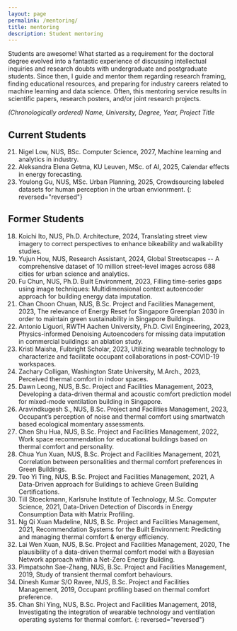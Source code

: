 ```yaml
---
layout: page
permalink: /mentoring/
title: mentoring
description: Student mentoring
---
```


Students are awesome! What started as a requirement for the doctoral degree evolved into a fantastic experience of discussing intellectual inquiries and research doubts with undergraduate and postgraduate students.
Since then, I guide and mentor them regarding research framing, finding educational resources, and preparing for industry careers related to machine learning and data science.
Often, this mentoring service results in scientific papers, research posters, and/or joint research projects.

_(Chronologically ordered) Name, University, Degree, Year, Project Title_

## Current Students
21. Nigel Low, NUS, BSc. Computer Science, 2027, Machine learning and analytics in industry.
20. Aleksandra Elena Getma, KU Leuven, MSc. of AI, 2025, Calendar effects in energy forecasting.
19. Youlong Gu, NUS, MSc. Urban Planning, 2025, Crowdsourcing labeled datasets for human perception in the urban envionrment.
{: reversed="reversed"}

## Former Students
18. Koichi Ito, NUS, Ph.D. Architecture, 2024, Translating street view imagery to correct perspectives to enhance bikeability and walkability studies.
17. Yujun Hou, NUS, Research Assistant, 2024, Global Streetscapes -- A comprehensive dataset of 10 million street-level images across 688 cities for urban science and analytics.
16. Fu Chun, NUS, Ph.D. Built Environment, 2023, Filling time-series gaps using image techniques: Multidimensional context autoencoder approach for building energy data imputation.
15. Chan Choon Chuan, NUS, B.Sc. Project and Facilities Management, 2023, The relevance of Energy Reset for Singapore Greenplan 2030 in order to maintain green sustainability in Singapore Buildings.
14. Antonio Liguori, RWTH Aachen University, Ph.D. Civil Engineering, 2023, Physics-informed Denoising Autoencoders for missing data imputation in commercial buildings: an ablation study.
13. Kristi Maisha, Fulbright Scholar, 2023, Utilizing wearable technology to characterize and facilitate occupant collaborations in post-COVID-19 workspaces.
12. Zachary Colligan, Washington State University, M.Arch., 2023, Perceived thermal comfort in indoor spaces.
11. Dawn Leong, NUS, B.Sc. Project and Facilities Management, 2023, Developing a data-driven thermal and acoustic comfort prediction model for mixed-mode ventilation building in Singapore.
10. Aravindkugesh S., NUS, B.Sc. Project and Facilities Management, 2023, Occupant’s perception of noise and thermal comfort using smartwatch based ecological momentary assessments.
9. Chen Shu Hua, NUS, B.Sc. Project and Facilities Management, 2022, Work space recommendation for educational buildings based on thermal comfort and personality.
8. Chua Yun Xuan, NUS, B.Sc. Project and Facilities Management, 2021, Correlation between personalities and thermal comfort preferences in Green Buildings.
7. Teo Yi Ting, NUS, B.Sc. Project and Facilities Management, 2021, A Data-Driven approach for Buildings to achieve Green Building Certifications.
6. Till Stoeckmann, Karlsruhe Institute of Technology, M.Sc. Computer Science, 2021, Data-Driven Detection of Discords in Energy Consumption Data with Matrix Profiling.
5. Ng Qi Xuan Madeline, NUS, B.Sc. Project and Facilities Management, 2021, Recommendation Systems for the Built Environment: Predicting and managing thermal comfort & energy efficiency.
4. Lai Wen Xuan, NUS, B.Sc. Project and Facilities Management, 2020, The plausibility of a data-driven thermal comfort model with a Bayesian Network approach within a Net-Zero Energy Building.
3. Pimpatsohn Sae-Zhang, NUS, B.Sc. Project and Facilities Management, 2019, Study of transient thermal comfort behaviours.
2. Dinesh Kumar S/O Ravee, NUS, B.Sc. Project and Facilities Management, 2019, Occupant profiling based on thermal comfort preference.
1. Chan Shi Ying, NUS, B.Sc. Project and Facilities Management, 2018, Investigating the integration of wearable technology and ventilation operating systems for thermal comfort.
{: reversed="reversed"}

